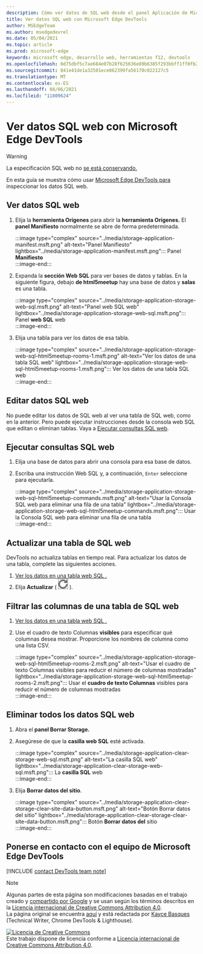 ```yaml
---
description: Cómo ver datos de SQL web desde el panel Aplicación de Microsoft Edge DevTools.
title: Ver datos SQL web con Microsoft Edge DevTools
author: MSEdgeTeam
ms.author: msedgedevrel
ms.date: 05/04/2021
ms.topic: article
ms.prod: microsoft-edge
keywords: microsoft edge, desarrollo web, herramientas f12, devtools
ms.openlocfilehash: 0d75dbf5c7ae684e07b28f625636e89b6385f293bbff1ff0fb297beb34ef86e8
ms.sourcegitcommit: 841e41de1a32501ece862399fa56170c022127c5
ms.translationtype: MT
ms.contentlocale: es-ES
ms.lasthandoff: 08/06/2021
ms.locfileid: "11809624"
---
```

<!-- Copyright Kayce Basques 

   Licensed under the Apache License, Version 2.0 (the "License");
   you may not use this file except in compliance with the License.
   You may obtain a copy of the License at

       https://www.apache.org/licenses/LICENSE-2.0

   Unless required by applicable law or agreed to in writing, software
   distributed under the License is distributed on an "AS IS" BASIS,
   WITHOUT WARRANTIES OR CONDITIONS OF ANY KIND, either express or implied.
   See the License for the specific language governing permissions and
   limitations under the License.  -->
# <a name="view-web-sql-data-with-microsoft-edge-devtools"></a>Ver datos SQL web con Microsoft Edge DevTools  

> [!WARNING]
> La especificación SQL web no [se está conservando.][W3CWebSQLStatus]  

En esta guía se muestra cómo usar [Microsoft Edge DevTools para][MicrosoftEdgeDevTools] inspeccionar los datos SQL web.  

## <a name="view-web-sql-data"></a>Ver datos SQL web  

1.  Elija la **herramienta Orígenes** para abrir la **herramienta Orígenes.**  El **panel Manifiesto** normalmente se abre de forma predeterminada.  
    
    :::image type="complex" source="../media/storage-application-manifest.msft.png" alt-text="Panel Manifiesto" lightbox="../media/storage-application-manifest.msft.png":::
       Panel **Manifiesto**  
    :::image-end:::  
    
1.  Expanda la **sección Web SQL** para ver bases de datos y tablas.  En la siguiente figura, debajo **de html5meetup** hay una base de datos y **salas** es una tabla.  
    
    :::image type="complex" source="../media/storage-application-storage-web-sql.msft.png" alt-text="Panel web SQL web" lightbox="../media/storage-application-storage-web-sql.msft.png":::
       Panel **web SQL** web  
    :::image-end:::  
    
1.  Elija una tabla para ver los datos de esa tabla.  
    
    :::image type="complex" source="../media/storage-application-storage-web-sql-html5meetup-rooms-1.msft.png" alt-text="Ver los datos de una tabla SQL web" lightbox="../media/storage-application-storage-web-sql-html5meetup-rooms-1.msft.png":::
       Ver los datos de una tabla SQL web  
    :::image-end:::  
    
## <a name="edit-web-sql-data"></a>Editar datos SQL web  

No puede editar los datos de SQL web al ver una tabla de SQL web, como en la anterior.  Pero puede ejecutar instrucciones desde la consola web SQL que editan o eliminan tablas.  Vaya a [Ejecutar consultas SQL web](#run-web-sql-queries).  

## <a name="run-web-sql-queries"></a>Ejecutar consultas SQL web  

1.  Elija una base de datos para abrir una consola para esa base de datos.  
1.  Escriba una instrucción Web SQL y, a continuación, `Enter` seleccione para ejecutarla.  
    
    :::image type="complex" source="../media/storage-application-storage-web-sql-html5meetup-commands.msft.png" alt-text="Usar la Consola SQL web para eliminar una fila de una tabla" lightbox="../media/storage-application-storage-web-sql-html5meetup-commands.msft.png":::
       Usar la Consola SQL web para eliminar una fila de una tabla  
    :::image-end:::  
    
## <a name="refresh-a-web-sql-table"></a>Actualizar una tabla de SQL web  

DevTools no actualiza tablas en tiempo real.  Para actualizar los datos de una tabla, complete las siguientes acciones.  

1.  [Ver los datos en una tabla web SQL .](#view-web-sql-data)  
1.  Elija **Actualizar** \( ![ Actualizar ](../media/refresh-icon.msft.png) \).  
    
## <a name="filter-out-columns-in-a-web-sql-table"></a>Filtrar las columnas de una tabla de SQL web  

1.  [Ver los datos en una tabla web SQL .](#view-web-sql-data)  
1.  Use el cuadro de texto Columnas **visibles** para especificar qué columnas desea mostrar.  Proporcione los nombres de columna como una lista CSV.  
    
    :::image type="complex" source="../media/storage-application-storage-web-sql-html5meetup-rooms-2.msft.png" alt-text="Usar el cuadro de texto Columnas visibles para reducir el número de columnas mostradas" lightbox="../media/storage-application-storage-web-sql-html5meetup-rooms-2.msft.png":::
       Usar el **cuadro de texto Columnas** visibles para reducir el número de columnas mostradas  
    :::image-end:::  
    
## <a name="delete-all-web-sql-data"></a>Eliminar todos los datos SQL web  

1.  Abra el **panel Borrar Storage.**  
1.  Asegúrese de que la **casilla web SQL** esté activada.  
    
    :::image type="complex" source="../media/storage-application-clear-storage-web-sql.msft.png" alt-text="La casilla SQL web" lightbox="../media/storage-application-clear-storage-web-sql.msft.png":::
       La **casilla SQL** web  
    :::image-end:::  
    
1.  Elija **Borrar datos del sitio**.  
    
    :::image type="complex" source="../media/storage-application-clear-storage-clear-site-data-button.msft.png" alt-text="Botón Borrar datos del sitio" lightbox="../media/storage-application-clear-storage-clear-site-data-button.msft.png":::
       Botón **Borrar datos del** sitio  
    :::image-end:::  
    
## <a name="getting-in-touch-with-the-microsoft-edge-devtools-team"></a>Ponerse en contacto con el equipo de Microsoft Edge DevTools  

[!INCLUDE [contact DevTools team note](../includes/contact-devtools-team-note.md)]  

<!-- links -->  

[MicrosoftEdgeDevTools]: ../../devtools-guide-chromium/index.md "Microsoft Edge (Chromium) Developer Tools | Microsoft Docs"  

[W3CWebSQLStatus]: https://w3.org/TR/webdatabase/#status-of-this-document "Base de SQL web | W3C"  

> [!NOTE]
> Algunas partes de esta página son modificaciones basadas en el trabajo creado y [compartido por Google][GoogleSitePolicies] y se usan según los términos descritos en la [Licencia internacional de Creative Commons Attribution 4.0][CCA4IL].  
> La página original se encuentra [aquí](https://developers.google.com/web/tools/chrome-devtools/storage/websql) y está redactada por [Kayce Basques][KayceBasques] \(Technical Writer, Chrome DevTools \& Lighthouse\).  

[![Licencia de Creative Commons][CCby4Image]][CCA4IL]  
Este trabajo dispone de licencia conforme a [Licencia internacional de Creative Commons Attribution 4.0][CCA4IL].  

[CCA4IL]: https://creativecommons.org/licenses/by/4.0  
[CCby4Image]: https://i.creativecommons.org/l/by/4.0/88x31.png  
[GoogleSitePolicies]: https://developers.google.com/terms/site-policies  
[KayceBasques]: https://developers.google.com/web/resources/contributors#kayce-basques  
